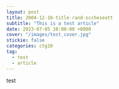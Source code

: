 ```yaml
---
layout: post
title: 2004-12-16-title-rand-sccheseatt
subtitle: "This is a test article"
date: 2023-07-05 10:00:00 +0800
cover: "/images/test_cover.jpg"
stickie: false
categories: ctg10
tag:
  - test
  - article
---
```

test
        